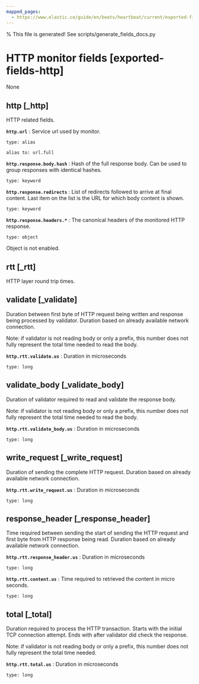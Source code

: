 ```yaml
---
mapped_pages:
  - https://www.elastic.co/guide/en/beats/heartbeat/current/exported-fields-http.html
---
```


% This file is generated! See scripts/generate_fields_docs.py

# HTTP monitor fields [exported-fields-http]

None

## http [_http]

HTTP related fields.

**`http.url`**
:   Service url used by monitor.

    type: alias

    alias to: url.full


**`http.response.body.hash`**
:   Hash of the full response body. Can be used to group responses with identical hashes.

    type: keyword


**`http.response.redirects`**
:   List of redirects followed to arrive at final content. Last item on the list is the URL for which body content is shown.

    type: keyword


**`http.response.headers.*`**
:   The canonical headers of the monitored HTTP response.

    type: object

Object is not enabled.


## rtt [_rtt]

HTTP layer round trip times.

## validate [_validate]

Duration between first byte of HTTP request being written and
response being processed by validator. Duration based on already
available network connection.

Note: if validator is not reading body or only a prefix, this
      number does not fully represent the total time needed
      to read the body.

**`http.rtt.validate.us`**
:   Duration in microseconds

    type: long


## validate_body [_validate_body]

Duration of validator required to read and validate the response
body.

Note: if validator is not reading body or only a prefix, this
      number does not fully represent the total time needed
      to read the body.

**`http.rtt.validate_body.us`**
:   Duration in microseconds

    type: long


## write_request [_write_request]

Duration of sending the complete HTTP request. Duration based on already available network connection.

**`http.rtt.write_request.us`**
:   Duration in microseconds

    type: long


## response_header [_response_header]

Time required between sending the start of sending the HTTP request and first byte from HTTP response being read. Duration based on already available network connection.

**`http.rtt.response_header.us`**
:   Duration in microseconds

    type: long


**`http.rtt.content.us`**
:   Time required to retrieved the content in micro seconds.

    type: long


## total [_total]

Duration required to process the HTTP transaction. Starts with
the initial TCP connection attempt. Ends with after validator
did check the response.

Note: if validator is not reading body or only a prefix, this
      number does not fully represent the total time needed.

**`http.rtt.total.us`**
:   Duration in microseconds

    type: long


